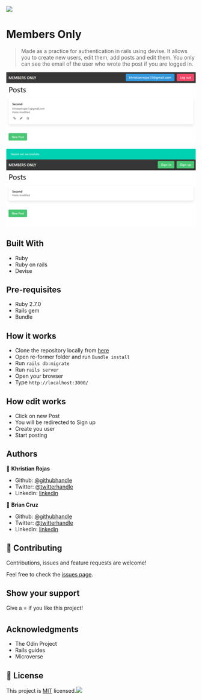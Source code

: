 ![](https://img.shields.io/badge/Microverse-blueviolet)

# Members Only

> Made as a practice for authentication in rails using devise. It allows you to create new users, edit them, add posts and edit them. You only can see the email of the user who wrote the post if you are logged in.


![screenshot](app/assets/images/screenshot1.png)

![screenshot](app/assets/images/screenshot2.png)

## Built With

- Ruby
- Ruby on rails
- Devise

## Pre-requisites

- Ruby 2.7.0
- Rails gem
- Bundle

## How it works

- Clone the repository locally from [here](https://github.com/karmaester/re-former)
- Open re-former folder and run `Bundle install`
- Run `rails db:migrate`
- Run `rails server`
- Open your browser
- Type `http://localhost:3000/`

## How edit works

- Click on new Post
- You will be redirected to Sign up
- Create you user
- Start posting

## Authors

👤 **Khristian Rojas**

- Github: [@githubhandle](https://github.com/karmaester)
- Twitter: [@twitterhandle](https://twitter.com/karmaendlich)
- Linkedin: [linkedin](https://www.linkedin.com/in/khristian-rojas/)

👤 **Brian Cruz**

- Github: [@githubhandle](https://github.com/BrianSammit)
- Twitter: [@twitterhandle](https://twitter.com/cruzsammit)
- Linkedin: [linkedin](https://www.linkedin.com/in/brian-sammit-cruz-rodriguez-5877551a8/)


## 🤝 Contributing

Contributions, issues and feature requests are welcome!

Feel free to check the [issues page](https://github.com/karmaester/Members-Only/issues).

## Show your support

Give a ⭐️ if you like this project!

## Acknowledgments

- The Odin Project
- Rails guides
- Microverse

## 📝 License

This project is [MIT](lic.url) licensed.![](https://img.shields.io/badge/Microverse-blueviolet)